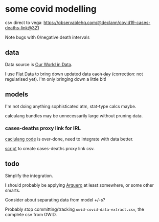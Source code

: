 # some covid modelling

csv direct to vega: https://observablehq.com/@declann/covid19-cases-deaths-link@321

Note bugs with 0/negative death intervals

## data

Data source is [Our World in Data](https://ourworldindata.org/).

I use [Flat Data](https://next.github.com/projects/flat-data) to bring down updated data ~~each day~~ (correction: not regularised yet). I'm only bringing down a little bit!

## models

I'm not doing anything sophisticated atm, stat-type calcs maybe.

calculang bundles may be unnecessarily large without pruning data.

### cases-deaths proxy link for IRL

[caclulang code](./models/IRL-stats.cul.js) is over-done, need to integrate with data better.

[script](./models/use-IRL-stats.js) to create cases-deaths proxy link csv.

## todo

Simplify the integration.

I should probably be applying [Arquero](https://uwdata.github.io/arquero/) at least somewhere, or some other smarts.

Consider about separating data from model +/-s?

Probably stop committing/tracking `owid-covid-data-extract.csv`, the complete csv from OWID.
